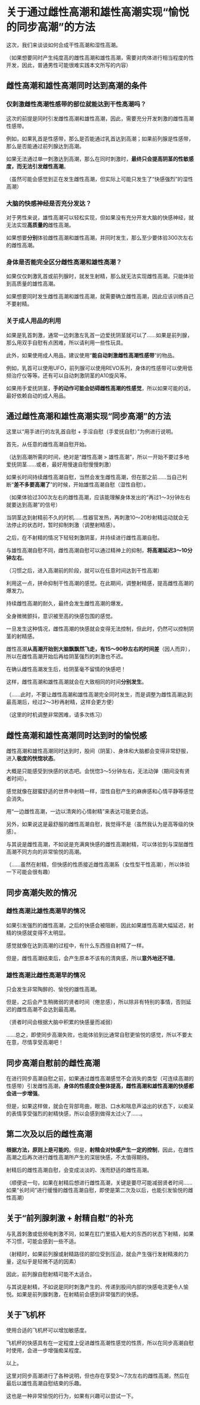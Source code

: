 # 关于通过雌性高潮和雄性高潮实现“愉悦的同步高潮”的方法 [​](#关于通过雌性高潮和雄性高潮实现-愉悦的同步高潮-的方法)

这次，我们来谈谈如何合成干性高潮和湿性高潮。

（如果想要同时产生纯度高的雌性高潮和雄性高潮，需要对肉体进行相当程度的性开发，因此，普通男性可能很难实践本文所写的内容）

## 雌性高潮和雄性高潮同时达到高潮的条件 [​](#雌性高潮和雄性高潮同时达到高潮的条件)

### 仅刺激雌性高潮性感带的部位就能达到干性高潮吗？ [​](#仅刺激雌性高潮性感带的部位就能达到干性高潮吗)

这次的前提是同时引发雌性高潮和雄性高潮，因此，需要充分开发刺激的雌性高潮性感带。

例如，如果乳首是性感带，那么是否能通过乳首达到高潮；如果前列腺是性感带，那么是否能通过前列腺达到高潮。

如果无法通过单一刺激达到高潮，那么在同时刺激时，**最终只会提高阴茎的性敏感度，而无法引发雌性高潮**。

（虽然可能会感觉到正在发生雌性高潮，但实际上可能只发生了“快感强烈”的湿性高潮）

### 大脑的快感神经是否充分发达？ [​](#大脑的快感神经是否充分发达)

对于男性来说，雄性高潮可以轻松实现，但如果没有充分开发大脑的快感神经，就无法实现**高质量的**雌性高潮。

如果想要**分别**体验雌性高潮和雄性高潮，并同时发生，那么至少要体验300次左右的雌性高潮。

### 身体是否能完全区分雌性高潮和雄性高潮？ [​](#身体是否能完全区分雌性高潮和雄性高潮)

如果仅仅刺激乳首或前列腺时，就发生射精，那么就无法实现雌性高潮。只能体验到高质量的雄性高潮。

如果想要同时发生雌性高潮和雄性高潮，就需要确立雌性高潮，因此应该训练自己不要射精。

### 关于成人用品的利用 [​](#关于成人用品的利用)

如果是乳首刺激，通常一边刺激左乳首一边爱抚阴茎就可以了……如果是前列腺，那么用双手自慰有点困难，所以请利用一些性玩具。

此外，如果使用成人用品，建议使用“**能自动刺激雌性高潮性感带**”的物品。

例如，乳首可以使用UFO，前列腺可以使用REVO系列，身体的性感带可以使用低频治疗仪等等。还有可以自动刺激阴茎的A10旋风等。

如果用手爱抚阴茎，**手的动作可能会妨碍雌性高潮的性感觉**，所以如果可能的话，最好依赖自动的成人用品。

## 通过雌性高潮和雄性高潮实现“同步高潮”的方法 [​](#通过雌性高潮和雄性高潮实现-同步高潮-的方法)

这里以“用手进行的左乳首自慰 + 手淫自慰（手爱抚自慰）”为例进行说明。

首先，从任意的雌性高潮自慰开始。

（达到高潮所需的时间，绝对是“雌性高潮 > 雄性高潮”，所以一开始不要过多地爱抚阴茎……或者，最好用慢速自慰慢慢刺激）

如果长时间持续雌性高潮自慰，当然会发生雌性高潮，但在那之前……当自己判断“**差不多要高潮了**”的时候，开始雄性高潮自慰（湿性自慰）。

（如果体验过300次左右的雌性高潮，应该能理解身体发出的“再过1～3分钟左右就要达到高潮”的信号）

当阴茎达到射精前不久的时机……性器官发热，再刺激10～20秒射精运动就会无法停止的状态时，暂时抑制刺激（调整射精感）。

之后，在不射精的情况下轻轻刺激阴茎，并持续进行雌性高潮自慰。

与雄性高潮自慰不同，雌性高潮自慰可以通过精神上的抑制，**将高潮延迟3～10分钟左右**。

（习惯之后，进入高潮前的阶段，就可以在任意时间达到干性高潮）

利用这一点，拼命抑制干性高潮的感觉。在此期间，调整射精感，提高雌性高潮的爆发力。

持续雌性高潮的耐久，最终会发生雌性高潮的爆发。

全身微微颤抖，意识被至高的快感包围的感觉。

一旦发生这种情况，雌性高潮的快感就会变得无法控制，但此时，仍然可以控制阴茎的射精感。

雌性高潮**从高潮开始到大脑飘飘然飞走，有15～90秒左右的时间差**（因人而异），所以在雌性高潮开始后再给阴茎强烈的刺激也不迟。

在确认雌性高潮发生后，给阴茎毫不留情的快感吧！

这样，雌性高潮和雄性高潮就会在大致相同的时间**分别发生**。

（……此时，不要让雌性高潮和雄性高潮完全同时发生，而是调整为雌性高潮达到最高潮后，经过2～3秒再射精，这样会更方便）

（这里的时机调整非常困难，请多次练习）

## 雌性高潮和雄性高潮同时达到时的愉悦感 [​](#雌性高潮和雄性高潮同时达到时的愉悦感)

雌性高潮和雄性高潮同时达到时，股间（阴茎）、身体和大脑都会变得非常舒服，进入**极度的恍惚状态**。

大概是只能感受到快感的状态吧。会恍惚3～5分钟左右，无法动弹（期间没有贤者时间）。

感觉就像在甜蜜舒适的世界中射精一样，湿性自慰产生的麻痹感和心情平静等感觉会消失。

用“一边雌性高潮，一边以清爽的心情射精”来表达可能更合适。

另外，如果说这是最舒服的雌性高潮自慰，我觉得不是（虽然我认为是高等级的快感）。

与其说是雌性高潮，不如说是充满爽快感的雌性高潮射精，可以体验到与深层雌性高潮不同方向的非常愉悦的高潮。

（……虽然在射精，但快感的性质接近雌性高潮系（女性型干性高潮），所以体验一下可能会很有趣）

## 同步高潮失败的情况 [​](#同步高潮失败的情况)

### 雌性高潮比雄性高潮早的情况 [​](#雌性高潮比雄性高潮早的情况)

如果引发强烈的雌性高潮，之后的快感会被阻断，因此如果雄性高潮大幅延迟，射精的快感就变得不太明显。

感觉就像在达到高潮的过程中，有什么东西擅自射精了一样。

但是，雌性高潮结束后，会产生原本不该有的清爽感，所以**意外地还不错**。

### 雄性高潮比雌性高潮早的情况 [​](#雄性高潮比雌性高潮早的情况)

只会发生非常陶醉的、愉悦的雄性高潮。

但是，之后会产生稍微弱的贤者时间（倦怠感），所以除非有特别的事情，否则延迟的雌性高潮不会达到最高潮。

（贤者时间会根据大脑中积累的快感量而减弱）

……总之，即使同步高潮失败，也能体验到比通常自慰更愉悦的感觉，所以不要太在意，尽情享受高潮吧！

## 同步高潮自慰前的雌性高潮 [​](#同步高潮自慰前的雌性高潮)

在进行同步高潮自慰之前，如果通过雌性高潮感觉不会消失的类型（可连续高潮的性感带）引发雌性高潮，**身体的性感度会整体提高，雌性高潮和雄性高潮的快感都会进一步增强**。

但是，如果这样做，就会在背部弯曲，眼泪、口水和喘息声溢出的状态下，以痴呆的表情享受强烈的射精快感，所以会感到做得太过火了……。

## 第二次及以后的雌性高潮 [​](#第二次及以后的雌性高潮)

**根据方法，原则上是可能的**。但是，**射精会对快感产生一定的控制**，因此，在雌性高潮之后再次进行雌性高潮所产生的深层快感，不太值得期待。

射精后的雌性高潮自慰，会变成淡淡的、浅而舒适的雌性高潮。

（顺便说一句，如果在射精后想进行雌性高潮，关键是要尽可能减弱贤者时间……如果“长时间”进行缓慢的雌性高潮自慰，即使是第二次及以后，也能引发愉悦的雌性高潮）

## 关于“前列腺刺激 + 射精自慰”的补充 [​](#关于-前列腺刺激-射精自慰-的补充)

与乳首刺激或低频电刺激不同，如果在肛门里插入粗大的东西的状态下射精，如果不习惯，可能会感到一些不适。

（射精时，如果前列腺或射精路径的部位受到压迫，就会产生强行发射精液的力量，这似乎是轻微不适的因素）

因此，前列腺自慰射精可能不太适合。

与其说是射精，不如说是同时刺激产生的、传递到股间内部的快感电流更令人愉悦。如果是前列腺刺激，在射精前会感到非常强烈的快感。

## 关于飞机杯 [​](#关于飞机杯)

使用合适的飞机杯可以增加敏感度。

飞机杯的快感具有在一定程度上促进雌性高潮性感觉的性质，所以在同步高潮自慰时使用，会进一步增强痴呆程度。

以上。

这里对同步高潮进行了各种说明，但也存在享受3～7次左右的雌性高潮，然后在最后以雄性高潮自慰结束的乐趣。

这也是一种非常愉悦的行为，如果有兴趣可以尝试一下。